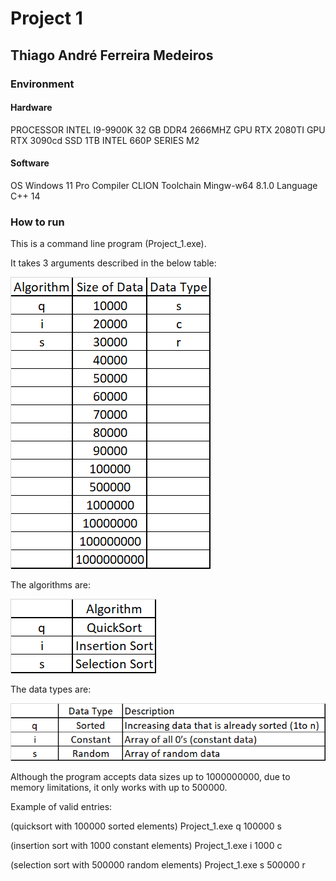 # Project 1
## Thiago André Ferreira Medeiros

### Environment
#### Hardware
PROCESSOR INTEL I9-9900K
32 GB DDR4 2666MHZ
GPU RTX 2080TI
GPU RTX 3090cd
SSD 1TB INTEL 660P SERIES M2
#### Software
OS Windows 11 Pro
Compiler CLION
Toolchain Mingw-w64 8.1.0
Language C++ 14

### How to run
This is a command line program (Project_1.exe).

It takes 3 arguments described in the below table:

![img.png](img.png)

The algorithms are:

![img_3.png](img_3.png)

The data types are:

![img_4.png](img_4.png)

Although the program accepts data sizes up to 1000000000,
due to memory limitations, it only works with up to 500000.

Example of valid entries:

(quicksort with 100000 sorted elements)
Project_1.exe q 100000 s

(insertion sort with 1000 constant elements)
Project_1.exe i 1000 c

(selection sort with 500000 random elements)
Project_1.exe s 500000 r
